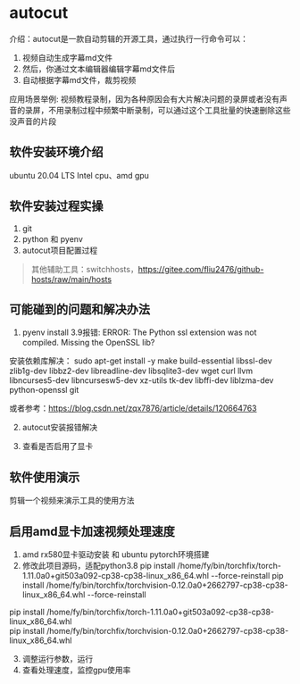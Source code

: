 # autocut

介绍：autocut是一款自动剪辑的开源工具，通过执行一行命令可以：
1. 视频自动生成字幕md文件
2. 然后，你通过文本编辑器编辑字幕md文件后
3. 自动根据字幕md文件，裁剪视频

应用场景举例: 视频教程录制，因为各种原因会有大片解决问题的录屏或者没有声音的录屏，不用录制过程中频繁中断录制，可以通过这个工具批量的快速删除这些没声音的片段

## 软件安装环境介绍

ubuntu 20.04 LTS
Intel cpu、amd gpu


## 软件安装过程实操

1. git
2. python 和 pyenv
3. autocut项目配置过程

> 其他辅助工具：switchhosts，https://gitee.com/fliu2476/github-hosts/raw/main/hosts


## 可能碰到的问题和解决办法

1. pyenv install 3.9报错:
ERROR: The Python ssl extension was not compiled. Missing the OpenSSL lib?

安装依赖库解决：
sudo apt-get install -y make build-essential libssl-dev zlib1g-dev libbz2-dev libreadline-dev libsqlite3-dev wget curl llvm libncurses5-dev libncursesw5-dev xz-utils tk-dev libffi-dev liblzma-dev python-openssl git

或者参考：https://blog.csdn.net/zqx7876/article/details/120664763

2. autocut安装报错解决

3. 查看是否启用了显卡


## 软件使用演示

剪辑一个视频来演示工具的使用方法


## 启用amd显卡加速视频处理速度

1. amd rx580显卡驱动安装 和 ubuntu pytorch环境搭建
2. 修改此项目源码，适配python3.8
pip install /home/fy/bin/torchfix/torch-1.11.0a0+git503a092-cp38-cp38-linux_x86_64.whl --force-reinstall
pip install /home/fy/bin/torchfix/torchvision-0.12.0a0+2662797-cp38-cp38-linux_x86_64.whl --force-reinstall

pip install /home/fy/bin/torchfix/torch-1.11.0a0+git503a092-cp38-cp38-linux_x86_64.whl   
pip install /home/fy/bin/torchfix/torchvision-0.12.0a0+2662797-cp38-cp38-linux_x86_64.whl   

3. 调整运行参数，运行
4. 查看处理速度，监控gpu使用率
